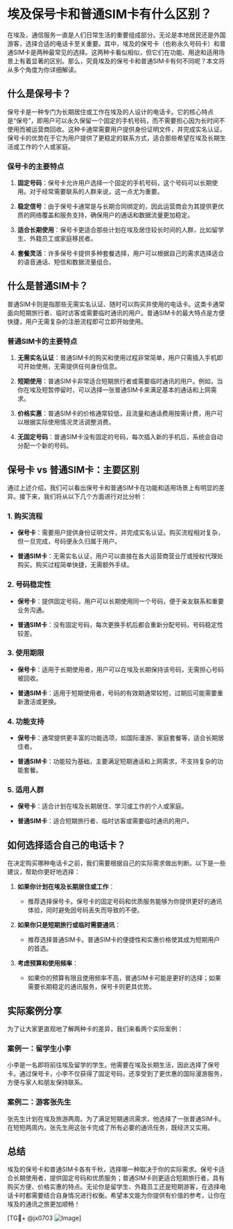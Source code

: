 # 埃及保号卡和普通SIM卡有什么区别？

在埃及，通信服务一直是人们日常生活的重要组成部分。无论是本地居民还是外国游客，选择合适的电话卡至关重要。其中，埃及的保号卡（也称永久号码卡）和普通SIM卡是两种最常见的选择。这两种卡看似相似，但它们在功能、用途和适用场景上有着显著的区别。那么，究竟埃及的保号卡和普通SIM卡有何不同呢？本文将从多个角度为你详细解读。

## 什么是保号卡？

保号卡是一种专门为长期居住或工作在埃及的人设计的电话卡。它的核心特点是“保号”，即用户可以永久保留一个固定的手机号码，而不需要担心因为长时间不使用而被运营商回收。这种卡通常需要用户提供身份证明文件，并完成实名认证。保号卡的优势在于它为用户提供了更稳定的联系方式，适合那些希望在埃及长期生活或工作的个人或家庭。

### 保号卡的主要特点

1. **固定号码**：保号卡允许用户选择一个固定的手机号码，这个号码可以长期使用。对于经常需要联系的人群来说，这一点尤为重要。
   
2. **稳定信号**：由于保号卡通常是与长期合同绑定的，因此运营商会为其提供更优质的网络覆盖和服务支持，确保用户的通话和数据流量更加稳定。

3. **适合长期使用**：保号卡更适合那些计划在埃及居住较长时间的人群，比如留学生、外籍员工或家庭移民者。

4. **套餐灵活**：许多保号卡提供多种套餐选择，用户可以根据自己的需求选择适合的语音通话、短信和数据流量组合。

## 什么是普通SIM卡？

普通SIM卡则是指那些无需实名认证、随时可以购买并使用的电话卡。这类卡通常面向短期旅行者、临时访客或需要临时通讯的用户。普通SIM卡的最大特点是方便快捷，用户无需复杂的注册流程即可立即开始使用。

### 普通SIM卡的主要特点

1. **无需实名认证**：普通SIM卡的购买和使用过程非常简单，用户只需插入手机即可开始使用，无需提供任何身份信息。

2. **短期使用**：普通SIM卡非常适合短期旅行者或需要临时通讯的用户。例如，当你在埃及短暂停留时，可以选择一张普通SIM卡来满足基本的通话和上网需求。

3. **价格实惠**：普通SIM卡的价格通常较低，且流量和通话费用按需计费，用户可以根据实际使用情况灵活调整消费。

4. **无固定号码**：普通SIM卡没有固定的号码，每次插入新的手机后，系统会自动分配一个新的号码。

## 保号卡 vs 普通SIM卡：主要区别

通过上述介绍，我们可以看出保号卡和普通SIM卡在功能和适用场景上有明显的差异。接下来，我们将从以下几个方面进行对比分析：

### 1. 购买流程

- **保号卡**：需要用户提供身份证明文件，并完成实名认证。购买流程相对复杂，但一旦完成，号码便永久归属于用户。
  
- **普通SIM卡**：无需实名认证，用户可以直接在各大运营商营业厅或授权代理处购买。购买过程简单快捷，无需额外手续。

### 2. 号码稳定性

- **保号卡**：提供固定号码，用户可以长期使用同一个号码，便于亲友联系和重要业务沟通。
  
- **普通SIM卡**：没有固定号码，每次更换手机后都会重新分配号码，号码稳定性较差。

### 3. 使用期限

- **保号卡**：适用于长期使用者，用户可以在埃及长期保持该号码，无需担心号码被回收。
  
- **普通SIM卡**：适用于短期使用者，号码的有效期通常较短，过期后可能需要重新激活或更换。

### 4. 功能支持

- **保号卡**：通常提供更丰富的功能选项，如国际漫游、家庭套餐等，适合长期居住者。
  
- **普通SIM卡**：功能较为基础，主要满足短期通话和上网需求，不支持复杂的功能套餐。

### 5. 适用人群

- **保号卡**：适合计划在埃及长期居住、学习或工作的个人或家庭。
  
- **普通SIM卡**：适合短期旅行者、临时访客或需要临时通讯的用户。

## 如何选择适合自己的电话卡？

在决定购买哪种电话卡之前，我们需要根据自己的实际需求做出判断。以下是一些建议，帮助你更好地选择：

1. **如果你计划在埃及长期居住或工作**：
   - 推荐选择保号卡。保号卡的固定号码和优质服务能够为你提供更好的通讯体验，同时避免因号码丢失而导致的不便。

2. **如果你只是短期旅行或临时需要通讯**：
   - 推荐选择普通SIM卡。普通SIM卡的便捷性和实惠价格使其成为短期用户的首选。

3. **考虑预算和使用频率**：
   - 如果你的预算有限且使用频率不高，普通SIM卡可能是更好的选择；如果需要长期稳定的通讯服务，保号卡则更具优势。

## 实际案例分享

为了让大家更直观地了解两种卡的差异，我们来看两个实际案例：

### 案例一：留学生小李

小李是一名即将前往埃及留学的学生。他需要在埃及长期生活，因此选择了保号卡。通过保号卡，小李不仅获得了固定号码，还享受到了更优惠的国际漫游服务，方便与家人和朋友保持联系。

### 案例二：游客张先生

张先生计划在埃及旅游两周。为了满足短期通讯需求，他选择了一张普通SIM卡。在短短两周内，张先生用这张卡完成了所有必要的通讯任务，既经济又实用。

## 总结

埃及的保号卡和普通SIM卡各有千秋，选择哪一种取决于你的实际需求。保号卡适合长期使用者，提供固定号码和优质服务；普通SIM卡则更适合短期旅行者，具有购买方便、价格实惠的特点。无论你是留学生、外籍员工还是短期游客，在选择电话卡时都需要结合自身情况进行权衡。希望本文能为你提供有价值的参考，让你在埃及的通讯之旅更加顺畅！

[TG💪+ @jx0703 ![Image](https://github.com/user-attachments/assets/dbca1d08-cadb-493c-b0ec-ad6f7a83f270)]